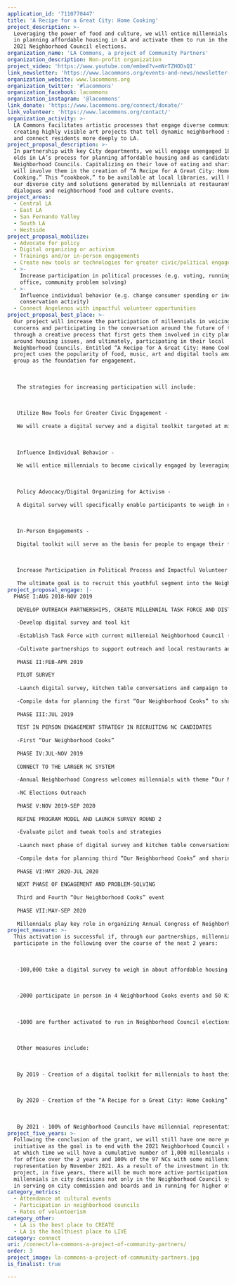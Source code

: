 ```yaml
---
application_id: '7110770447'
title: 'A Recipe for a Great City: Home Cooking'
project_description: >-
  Leveraging the power of food and culture, we will entice millennials to engage
  in planning affordable housing in LA and activate them to run in the 2019 and
  2021 Neighborhood Council elections.
organization_name: 'LA Commons, a project of Community Partners'
organization_description: Non-profit organization
project_video: 'https://www.youtube.com/embed?v=mNrTZHODsQI'
link_newsletter: 'https://www.lacommons.org/events-and-news/newsletter-sign-up/'
organization_website: www.lacommons.org
organization_twitter: '#lacommons'
organization_facebook: lacommons
organization_instagram: '@lacommons'
link_donate: 'https://www.lacommons.org/connect/donate/'
link_volunteer: 'https://www.lacommons.org/contact/'
organization_activity: >-
  LA Commons facilitates artistic processes that engage diverse communities in
  creating highly visible art projects that tell dynamic neighborhood stories
  and connect residents more deeply to LA.
project_proposal_description: >-
  In partnership with key City departments, we will engage unengaged 18-34 year
  olds in LA’s process for planning affordable housing and as candidates for
  Neighborhood Councils. Capitalizing on their love of eating and sharing, we
  will involve them in the creation of “A Recipe for A Great City: Home
  Cooking.” This “cookbook,” to be available at local libraries, will highlight
  our diverse city and solutions generated by millennials at restaurant
  dialogues and neighborhood food and culture events.
project_areas:
  - Central LA
  - East LA
  - San Fernando Valley
  - South LA
  - Westside
project_proposal_mobilize:
  - Advocate for policy
  - Digital organizing or activism
  - Trainings and/or in-person engagements
  - Create new tools or technologies for greater civic/political engagement
  - >-
    Increase participation in political processes (e.g. voting, running for
    office, community problem solving)
  - >-
    Influence individual behavior (e.g. change consumer spending or increase
    conservation activity)
  - Connect Angelenos with impactful volunteer opportunities
project_proposal_best_place: >-
  Our project will increase the participation of millennials in voicing their
  concerns and participating in the conversation around the future of their city
  through a creative process that first gets them involved in city planning
  around housing issues, and ultimately, participating in their local
  Neighborhood Councils. Entitled “A Recipe for A Great City: Home Cooking” the
  project uses the popularity of food, music, art and digital tools among this
  group as the foundation for engagement. 
   
    
   
   The strategies for increasing participation will include: 
   
   
   
   Utilize New Tools for Greater Civic Engagement -
   
   We will create a digital survey and a digital toolkit targeted at millennials specifically for use with this activation.
   
    
   
   Influence Individual Behavior - 
   
   We will entice millennials to become civically engaged by leveraging their passion for eating, art and digital sharing.
   
    
   
   Policy Advocacy/Digital Organizing for Activism - 
   
   A digital survey will specifically enable participants to weigh in on the issues of homelessness and housing in the city and how they would like to get involved in addressing the problem. A digital toolkit will support the organizing effort by supporting participants in leading their own engagements or “kitchen table” conversations.
   
    
   
   In-Person Engagements -
   
   Digital toolkit will serve as the basis for people to engage their friends in “kitchen table conversations” focused on homelessness and housing in local restaurants and other popular gathering places. In addition, food, art and music happenings called “Our Neighborhood Cooks” hosted in conjunction with Neighborhood Councils (NC) and popular local artists and performers serve as platforms to weigh in on the best ideas coming out of the digital survey. Our Neighborhood Cooks will include a cooking/eating competition for the recipe that best represents the neighborhood. People would vote on the recipe that includes migration stories and oral histories about the recipes. The selected recipes are incorporated into the final recipe book along with a road map on replicating the activation in other communities and cities.
   
    
   
   Increase Participation in Political Process and Impactful Volunteer Opportunities -
   
   The ultimate goal is to recruit this youthful segment into the Neighborhood Council movement and motivate them to run for board seats in the Neighborhood Council elections slated for 2019 and 2021. Their voices will then continue the dialogue with the city on issues that affect their lives and ensure the Neighborhood Council system reflects LA.
project_proposal_engage: |-
  PHASE I:AUG 2018-NOV 2019
   
   DEVELOP OUTREACH PARTNERSHIPS, CREATE MILLENNIAL TASK FORCE AND DISTRIBUTE SURVEY
   
   -Develop digital survey and tool kit 
   
   -Establish Task Force with current millennial Neighborhood Council (NC) members at Congress of Neighborhoods(Sep) 
   
   -Cultivate partnerships to support outreach and local restaurants and other venues as hosts of “kitchen table conversations.” 
   
   PHASE II:FEB-APR 2019 
   
   PILOT SURVEY 
   
   -Launch digital survey, kitchen table conversations and campaign to recruit millennial candidates for NC board seats 
   
   -Compile data for planning the first “Our Neighborhood Cooks” to share with City Planning
   
   PHASE III:JUL 2019 
   
   TEST IN PERSON ENGAGEMENT STRATEGY IN RECRUITING NC CANDIDATES
   
   -First “Our Neighborhood Cooks” 
   
   PHASE IV:JUL-NOV 2019 
   
   CONNECT TO THE LARGER NC SYSTEM
   
   -Annual Neighborhood Congress welcomes millennials with theme “Our Neighborhoods Cook”
   
   -NC Elections Outreach
   
   PHASE V:NOV 2019-SEP 2020
   
   REFINE PROGRAM MODEL AND LAUNCH SURVEY ROUND 2
   
   -Evaluate pilot and tweak tools and strategies
   
   -Launch next phase of digital survey and kitchen table conversations
   
   -Compile data for planning third “Our Neighborhood Cooks” and sharing with City Planning 
   
   PHASE VI:MAY 2020-JUL 2020
   
   NEXT PHASE OF ENGAGEMENT AND PROBLEM-SOLVING
   
   Third and Fourth “Our Neighborhood Cooks” event
   
   PHASE VII:MAY-SEP 2020
   
   Millennials play key role in organizing Annual Congress of Neighborhoods at which “A Recipe for a Great City: Home Cooking” released!
project_measure: >-
  This activation is successful if, through our partnerships, millennials
  participate in the following over the course of the next 2 years:
   
   
   
   -100,000 take a digital survey to weigh in about affordable housing and homelessness issues in LA and how they would like to get involved in addressing the problem
   
   
   
   -2000 participate in person in 4 Neighborhood Cooks events and 50 Kitchen Table Conversations citywide 
   
   
   
   -1000 are further activated to run in Neighborhood Council elections
   
   
   
   Other measures include:
   
   
   
   By 2019 - Creation of a digital toolkit for millennials to host their own Kitchen Table Conversations and play a role in Neighborhood Cooks events.
   
   
   
   By 2020 - Creation of the “A Recipe for a Great City: Home Cooking” cookbook guide and incorporation by city departments of innovative civic engagement techniques used in their ongoing public participation efforts.
   
   
   
   By 2021 - 100% of Neighborhood Councils have millennial representation because of the foundation created by the activation.
project_five_years: >-
  Following the conclusion of the grant, we will still have one more year of the
  initiative as the goal is to end with the 2021 Neighborhood Council elections
  at which time we will have a cumulative number of 1,000 millennials running
  for office over the 2 years and 100% of the 97 NCs with some millennial
  representation by November 2021. As a result of the investment in this
  project, in five years, there will be much more active participation by
  millennials in city decisions not only in the Neighborhood Council system, but
  in serving on city commission and boards and in running for higher office.
category_metrics:
  - Attendance at cultural events
  - Participation in neighborhood councils
  - Rates of volunteerism
category_other:
  - LA is the best place to CREATE
  - LA is the healthiest place to LIVE
category: connect
uri: /connect/la-commons-a-project-of-community-partners/
order: 3
project_image: la-commons-a-project-of-community-partners.jpg
is_finalist: true

---
```

